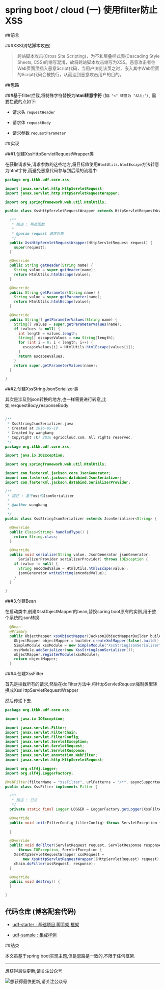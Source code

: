 # spring boot / cloud (一) 使用filter防止XSS

##前言

###XSS(跨站脚本攻击)
>跨站脚本攻击(Cross Site Scripting)，为不和层叠样式表(Cascading Style Sheets, CSS)的缩写混淆，故将跨站脚本攻击缩写为XSS。恶意攻击者往Web页面里插入恶意Script代码，当用户浏览该页之时，嵌入其中Web里面的Script代码会被执行，从而达到恶意攻击用户的目的。

##思路

###基于filter拦截,将特殊字符替换为**html转意字符** (如: `"<" 转意为 "&lt;"`) , 需要拦截的点如下:

- 请求头 `requestHeader`


- 请求体 `requestBody`


- 请求参数 `requestParameter`

##实现

###1.创建XssHttpServletRequestWrapper类

在获取请求头,请求参数的这些地方,将目标值使用`HtmlUtils.htmlEscape`方法转意为html字符,而避免恶意代码参与到后续的流程中

``` java
package org.itkk.udf.core.xss;

import javax.servlet.http.HttpServletRequest;
import javax.servlet.http.HttpServletRequestWrapper;

import org.springframework.web.util.HtmlUtils;

public class XssHttpServletRequestWrapper extends HttpServletRequestWrapper {

  /**
   * 描述 : 构造函数
   *
   * @param request 请求对象
   */
  public XssHttpServletRequestWrapper(HttpServletRequest request) {
    super(request);
  }

  @Override
  public String getHeader(String name) {
    String value = super.getHeader(name);
    return HtmlUtils.htmlEscape(value);
  }

  @Override
  public String getParameter(String name) {
    String value = super.getParameter(name);
    return HtmlUtils.htmlEscape(value);
  }

  @Override
  public String[] getParameterValues(String name) {
    String[] values = super.getParameterValues(name);
    if (values != null) {
      int length = values.length;
      String[] escapseValues = new String[length];
      for (int i = 0; i < length; i++) {
        escapseValues[i] = HtmlUtils.htmlEscape(values[i]);
      }
      return escapseValues;
    }
    return super.getParameterValues(name);
  }

}

```

###2.创建XssStringJsonSerializer类

其次是涉及到json转换的地方,也一样需要进行转意,比如,rerquestBody,responseBody

``` java

/**
 * XssStringJsonSerializer.java
 * Created at 2016-09-19
 * Created by wangkang
 * Copyright (C) 2016 egridcloud.com, All rights reserved.
 */
package org.itkk.udf.core.xss;

import java.io.IOException;

import org.springframework.web.util.HtmlUtils;

import com.fasterxml.jackson.core.JsonGenerator;
import com.fasterxml.jackson.databind.JsonSerializer;
import com.fasterxml.jackson.databind.SerializerProvider;

/**
 * 描述 : 基于xss的JsonSerializer
 *
 * @author wangkang
 *
 */
public class XssStringJsonSerializer extends JsonSerializer<String> {

  @Override
  public Class<String> handledType() {
    return String.class;
  }

  @Override
  public void serialize(String value, JsonGenerator jsonGenerator,
      SerializerProvider serializerProvider) throws IOException {
    if (value != null) {
      String encodedValue = HtmlUtils.htmlEscape(value);
      jsonGenerator.writeString(encodedValue);
    }
  }

}

```

###3.创建Bean

在启动类中,创建XssObjectMapper的bean,替换spring boot原有的实例,用于整个系统的json转换.

``` java
  @Bean
  @Primary
  public ObjectMapper xssObjectMapper(Jackson2ObjectMapperBuilder builder) {
    ObjectMapper objectMapper = builder.createXmlMapper(false).build();
    SimpleModule xssModule = new SimpleModule("XssStringJsonSerializer");
    xssModule.addSerializer(new XssStringJsonSerializer());
    objectMapper.registerModule(xssModule);
    return objectMapper;
  }

```

###4.创建XssFilter

首先是拦截所有的请求,然后在doFilter方法中,将HttpServletRequest强制类型转换成XssHttpServletRequestWrapper

然后传递下去.

``` java
package org.itkk.udf.core.xss;

import java.io.IOException;

import javax.servlet.Filter;
import javax.servlet.FilterChain;
import javax.servlet.FilterConfig;
import javax.servlet.ServletException;
import javax.servlet.ServletRequest;
import javax.servlet.ServletResponse;
import javax.servlet.annotation.WebFilter;
import javax.servlet.http.HttpServletRequest;

import org.slf4j.Logger;
import org.slf4j.LoggerFactory;

@WebFilter(filterName = "xssFilter", urlPatterns = "/*", asyncSupported = true)
public class XssFilter implements Filter {

  /**
   * 描述 : 日志
   */
  private static final Logger LOGGER = LoggerFactory.getLogger(XssFilter.class);

  @Override
  public void init(FilterConfig filterConfig) throws ServletException {
  
  }

  @Override
  public void doFilter(ServletRequest request, ServletResponse response, FilterChain chain)
      throws IOException, ServletException {
    XssHttpServletRequestWrapper xssRequest =
        new XssHttpServletRequestWrapper((HttpServletRequest) request);
    chain.doFilter(xssRequest, response);
  }

  @Override
  public void destroy() {
  }

}

```

## **代码仓库** (博客配套代码)

- [udf-starter : 基础项目,脚手架,框架](https://gitee.com/wangkang/udf)

- [udf-sample : 集成样例](https://gitee.com/wangkang/udf-sample)

##结束

本文虽基于spring boot实现主题,但是思路是一致的,不限于任何框架.


---------

想获得最快更新,请关注公众号

![想获得最快更新,请关注公众号](https://mmbiz.qlogo.cn/mmbiz_jpg/gjOvoY7GOt5a4dicfGbqze591YAEiaRONE0nOsiaur4nlsmKtUpRuONue28wJ9JfOXfBl99OoVmYncohMnEY4LMdg/0?wx_fmt=jpeg "想获得最快更新,请关注公众号") 

